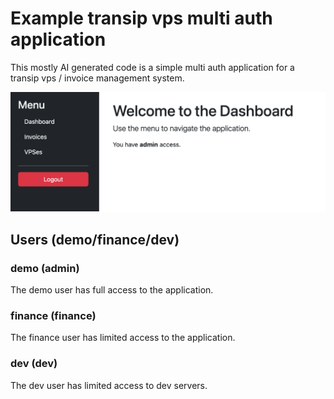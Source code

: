 # Example transip vps multi auth application

This mostly AI generated code is a simple multi auth application for a transip vps / invoice management system.

![Screenshot](screenshot.png)

## Users (demo/finance/dev)

### demo (admin)
The demo user has full access to the application.

### finance (finance)
The finance user has limited access to the application.

### dev (dev)
The dev user has limited access to dev servers.
